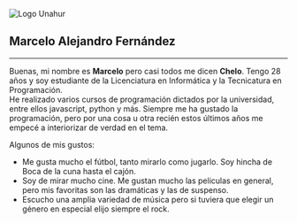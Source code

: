 ![Logo Unahur](https://github.com/user-attachments/assets/72f31ddf-ecf8-446f-96dd-7522dbeea0b8)

## Marcelo Alejandro Fernández  

***

Buenas, mi nombre es **Marcelo** pero casi todos me dicen **Chelo**. Tengo 28 años y soy estudiante de la Licenciatura en Informática y la Tecnicatura en Programación.  
He realizado varios cursos de programación dictados por la universidad, entre ellos javascript, python y más. Siempre me ha gustado la programación, pero por una cosa u otra recién estos últimos años me empecé a interiorizar de verdad en el tema. 

Algunos de mis gustos:
- Me gusta mucho el fútbol, tanto mirarlo como jugarlo. Soy hincha de Boca de la cuna hasta el cajón.
- Soy de mirar mucho cine. Me gustan mucho las peliculas en general, pero mis favoritas son las dramáticas y las de suspenso.
- Escucho una amplia variedad de música pero si tuviera que elegir un género en especial elijo siempre el rock.


